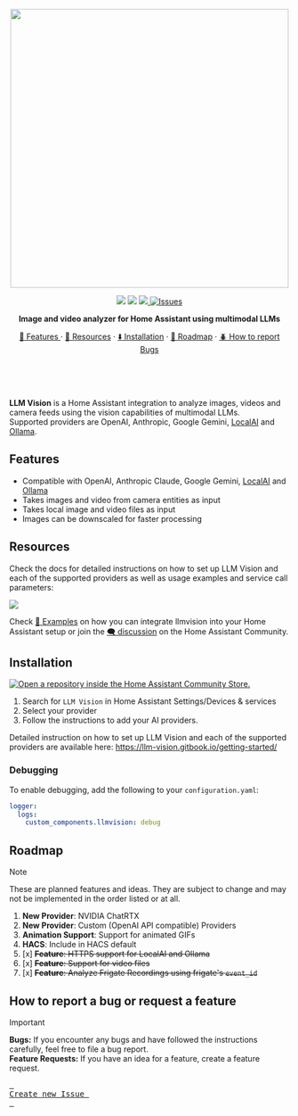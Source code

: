 <p align="center">
<img src="https://github.com/user-attachments/assets/bebd92b8-765e-4d63-bb3d-47e1bb8b51ad" width=500px>
</p>
<p align=center>
<img src=https://img.shields.io/badge/HACS-Custom-orange.svg?style=for-the-badg>
<img src=https://img.shields.io/badge/version-1.0.3-blue>
<a href="https://github.com/valentinfrlch/ha-llmvision/issues">
<img src="https://img.shields.io/maintenance/yes/2024.svg">
<img alt="Issues" src="https://img.shields.io/github/issues/valentinfrlch/ha-llmvision?color=0088ff"/>
    </a>
    <p align=center style="font-weight:bold">
      Image and video analyzer for Home Assistant using multimodal LLMs
    </p>
</p>

  <p align="center">
    <a href="#features">🌟 Features </a>
    ·
    <a href="#resources">📖 Resources</a>
    ·
    <a href="#installation">⬇️ Installation</a>
    ·
    <a href="#roadmap">🚧 Roadmap</a>
    ·
    <a href="#how-to-report-a-bug-or-request-a-feature">🪲 How to report Bugs</a>
  </p>


<br>
<br>
<br>

**LLM Vision** is a Home Assistant integration to analyze images, videos and camera feeds using the vision capabilities of multimodal LLMs.  
Supported providers are OpenAI, Anthropic, Google Gemini, [LocalAI](https://github.com/mudler/LocalAI) and [Ollama](https://ollama.com/).

## Features
- Compatible with OpenAI, Anthropic Claude, Google Gemini, [LocalAI](https://github.com/mudler/LocalAI) and [Ollama](https://ollama.com/)
- Takes images and video from camera entities as input
- Takes local image and video files as input
- Images can be downscaled for faster processing

## Resources
Check the docs for detailed instructions on how to set up LLM Vision and each of the supported providers as well as usage examples and service call parameters:

<a href="https://llm-vision.gitbook.io/getting-started"><img src="https://img.shields.io/badge/Documentation-blue?style=for-the-badge&logo=gitbook&logoColor=white&color=18bcf2"/></a>

Check [📖 Examples](https://llm-vision.gitbook.io/examples/) on how you can integrate llmvision into your Home Assistant setup or join the [🗨️ discussion](https://community.home-assistant.io/t/gpt-4o-vision-capabilities-in-home-assistant/729241) on the Home Assistant Community.

## Installation
[![Open a repository inside the Home Assistant Community Store.](https://my.home-assistant.io/badges/hacs_repository.svg)](https://my.home-assistant.io/redirect/hacs_repository/?owner=valentinfrlch&repository=ha-llmvision&category=Integration)
1. Search for `LLM Vision` in Home Assistant Settings/Devices & services
2. Select your provider
3. Follow the instructions to add your AI providers.

Detailed instruction on how to set up LLM Vision and each of the supported providers are available here: https://llm-vision.gitbook.io/getting-started/


### Debugging
To enable debugging, add the following to your `configuration.yaml`:
```yaml
logger:
  logs:
    custom_components.llmvision: debug
```


## Roadmap
> [!NOTE]
> These are planned features and ideas. They are subject to change and may not be implemented in the order listed or at all.

1. **New Provider**: NVIDIA ChatRTX 
2. **New Provider**: Custom (OpenAI API compatible) Providers
3. **Animation Support**: Support for animated GIFs
4. **HACS**: Include in HACS default
5. [x] ~~**Feature**: HTTPS support for LocalAI and Ollama~~
6. [x] ~~**Feature**: Support for video files~~  
7. [x] ~~**Feature**: Analyze Frigate Recordings using frigate's `event_id`~~


## How to report a bug or request a feature
> [!IMPORTANT]
> **Bugs:** If you encounter any bugs and have followed the instructions carefully, feel free to file a bug report.  
> **Feature Requests:** If you have an idea for a feature, create a feature request.
><div align = left>
>
>[<kbd> <br> Create new Issue <br> </kbd>][KBD]
>
></div>
>
>[KBD]: https://github.com/valentinfrlch/ha-llmvision/issues/new/choose

